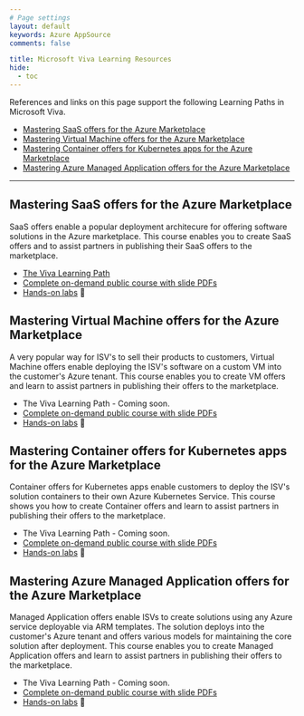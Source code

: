 ```yaml
---
# Page settings
layout: default
keywords: Azure AppSource
comments: false

title: Microsoft Viva Learning Resources
hide:
  - toc
---
```


References and links on this page support the following Learning Paths in Microsoft Viva.

<!-- no toc -->
- [Mastering SaaS offers for the Azure Marketplace](#mastering-saas-offers-for-the-azure-marketplace)
- [Mastering Virtual Machine offers for the Azure Marketplace](#mastering-virtual-machine-offers-for-the-azure-marketplace)
- [Mastering Container offers for Kubernetes apps for the Azure Marketplace](#mastering-container-offers-for-kubernetes-apps-for-the-azure-marketplace)
- [Mastering Azure Managed Application offers for the Azure Marketplace](#mastering-azure-managed-application-offers-for-the-azure-marketplace)

---

## Mastering SaaS offers for the Azure Marketplace

SaaS offers enable a popular deployment architecure for offering software solutions in the Azure marketplace. This course enables you to create SaaS offers and to assist partners in publishing their SaaS offers to the marketplace.

- [The Viva Learning Path](https://learningpath.microsoft.com/7987)
- [Complete on-demand public course with slide PDFs](../saas/tech-topics.md)
- [Hands-on labs](https://github.com/Azure/mtm-tech-enablement-labs) 🧪


## Mastering Virtual Machine offers for the Azure Marketplace

A very popular way for ISV's to sell their products to customers, Virtual Machine offers enable deploying the ISV's software on a custom VM into the customer's Azure tenant. This course enables you to create VM offers and learn to assist partners in publishing their offers to the marketplace.

- The Viva Learning Path - Coming soon.
- [Complete on-demand public course with slide PDFs](../vm/index.md)
- [Hands-on labs](../vm/index.md#hands-on-labs) 🧪

## Mastering Container offers for Kubernetes apps for the Azure Marketplace

Container offers for Kubernetes apps enable customers to deploy the ISV's solution containers to their own Azure Kubernetes Service. This course shows you how to create Container offers and learn to assist partners in publishing their offers to the marketplace.

- The Viva Learning Path - Coming soon.
- [Complete on-demand public course with slide PDFs](../container/index.md)
- [Hands-on labs](https://github.com/Azure/mtm-tech-enablement-labs) 🧪

## Mastering Azure Managed Application offers for the Azure Marketplace

Managed Application offers enable ISVs to create solutions using any Azure service deployable via ARM templates. The solution deploys into the customer's Azure tenant and offers various models for maintaining the core solution after deployment. This course enables you to create Managed Application offers and learn to assist partners in publishing their offers to the marketplace.

- The Viva Learning Path - Coming soon.
- [Complete on-demand public course with slide PDFs](../ama/index.md)
- [Hands-on labs](../ama/index.md#hands-on-labs) 🧪
